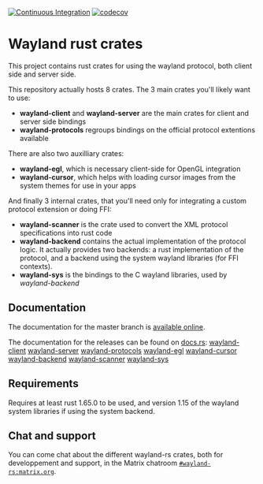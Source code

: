 [![Continuous Integration](https://github.com/Smithay/wayland-rs/workflows/Continuous%20Integration/badge.svg)](https://github.com/Smithay/wayland-rs/actions?query=workflow%3A%22Continuous+Integration%22)
[![codecov](https://codecov.io/gh/Smithay/wayland-rs/branch/master/graph/badge.svg)](https://codecov.io/gh/Smithay/wayland-rs)

# Wayland rust crates

This project contains rust crates for using the wayland protocol, both client side and server side.

This repository actually hosts 8 crates. The 3 main crates you'll likely want to use:

- **wayland-client** and **wayland-server** are the main crates for client and server side bindings
- **wayland-protocols** regroups bindings on the official protocol extentions available

There are also two auxilliary crates:

- **wayland-egl**, which is necessary client-side for OpenGL integration
- **wayland-cursor**, which helps with loading cursor images from the system themes for use in your apps

And finally 3 internal crates, that you'll need only for integrating a custom protocol extension or doing FFI:

- **wayland-scanner** is the crate used to convert the XML protocol specifications into rust code
- **wayland-backend** contains the actual implementation of the protocol logic. It actually provides two
  backends: a rust implementation of the protocol, and a backend using the system wayland libraries (for
  FFI contexts).
- **wayland-sys** is the bindings to the C wayland libraries, used by *wayland-backend*

## Documentation

The documentation for the master branch is [available online](https://smithay.github.io/wayland-rs/).

The documentation for the releases can be found on [docs.rs](https://docs.rs/):
[wayland-client](https://docs.rs/wayland-client/)
[wayland-server](https://docs.rs/wayland-server/)
[wayland-protocols](https://docs.rs/wayland-protocols/)
[wayland-egl](https://docs.rs/wayland-egl/)
[wayland-cursor](https://docs.rs/wayland-cursor/)
[wayland-backend](https://docs.rs/wayland-backend/)
[wayland-scanner](https://docs.rs/wayland-scanner/)
[wayland-sys](https://docs.rs/wayland-sys/)

## Requirements

Requires at least rust 1.65.0 to be used, and version 1.15 of the wayland system libraries if using the
system backend.

## Chat and support

You can come chat about the different wayland-rs crates, both for developpement and support, in the Matrix
chatroom [`#wayland-rs:matrix.org`](https://matrix.to/#/#wayland-rs:matrix.org).
